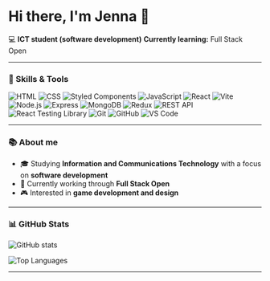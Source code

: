 # Hi there, I'm Jenna 👋

💻 **ICT student (software development)** 
**Currently learning:** Full Stack Open

---

### 🚀 Skills & Tools
![HTML](https://img.shields.io/badge/-HTML-E34F26?logo=html5&logoColor=fff)
![CSS](https://img.shields.io/badge/-CSS-1572B6?logo=css3&logoColor=fff)
![Styled Components](https://img.shields.io/badge/-Styled%20Components-DB7093?logo=styledcomponents&logoColor=fff)
![JavaScript](https://img.shields.io/badge/-JavaScript-F7DF1E?logo=javascript&logoColor=000)
![React](https://img.shields.io/badge/-React-61DAFB?logo=react&logoColor=000)
![Vite](https://img.shields.io/badge/-Vite-646CFF?logo=vite&logoColor=fff)
![Node.js](https://img.shields.io/badge/-Node.js-339933?logo=node.js&logoColor=fff)
![Express](https://img.shields.io/badge/-Express-000000?logo=express&logoColor=fff)
![MongoDB](https://img.shields.io/badge/-MongoDB-47A248?logo=mongodb&logoColor=fff)
![Redux](https://img.shields.io/badge/-Redux-764ABC?logo=redux&logoColor=fff)
![REST API](https://img.shields.io/badge/-REST%20API-02569B?logo=api&logoColor=fff)
![React Testing Library](https://img.shields.io/badge/-React%20Testing%20Library-E33332?logo=testinglibrary&logoColor=fff)
![Git](https://img.shields.io/badge/-Git-F05032?logo=git&logoColor=fff)
![GitHub](https://img.shields.io/badge/-GitHub-181717?logo=github&logoColor=fff)
![VS Code](https://img.shields.io/badge/-VS%20Code-007ACC?logo=visualstudiocode&logoColor=fff)

---

### 📚 About me
- 🎓 Studying **Information and Communications Technology** with a focus on **software development**
- 🌱 Currently working through **Full Stack Open**
- 🎮 Interested in **game development and design**
  
---

### 📊 GitHub Stats
![GitHub stats](https://github-readme-stats.vercel.app/api?username=SanneJ84&show_icons=true&theme=radical)

![Top Languages](https://github-readme-stats.vercel.app/api/top-langs/?username=SanneJ84&layout=compact&theme=radical)

---
